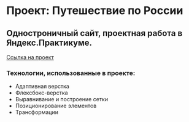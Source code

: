 # Проект: Путешествие по России

## Одностроничный сайт, проектная работа в Яндекс.Практикуме.

[Ссылка на проект](https://etelo.github.io/russian-travel/index.html) 

### Технологии, использованные в проекте:
* Адаптивная верстка
* Флексбокс-верстка
* Выравнивание и построение сетки
* Позиционирование элементов
* Трансформации